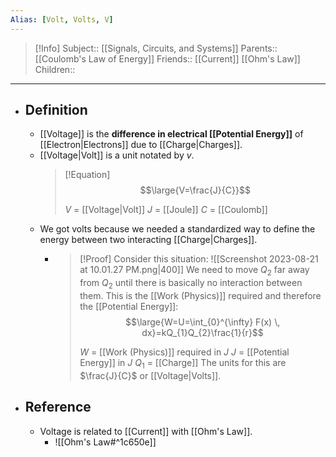 ```yaml
---
Alias: [Volt, Volts, V]
---
```

> [!Info]
> Subject:: [[Signals, Circuits, and Systems]]
> Parents:: [[Coulomb's Law of Energy]]
> Friends:: [[Current]] [[Ohm's Law]]
> Children:: 
---
- ## Definition
	- [[Voltage]] is the **difference in electrical [[Potential Energy]]** of [[Electron|Electrons]] due to [[Charge|Charges]].
	- [[Voltage|Volt]] is a unit notated by $v$.
	  > [!Equation]
	  > $$\large{V=\frac{J}{C}}$$
	  > 
	  > $V$ = [[Voltage|Volt]]
	  > $J$ = [[Joule]]
	  > $C$ = [[Coulomb]]
	- We got volts because we needed a standardized way to define the energy between two interacting [[Charge|Charges]].
		- > [!Proof]
		  > Consider this situation:
		  > ![[Screenshot 2023-08-21 at 10.01.27 PM.png|400]]
		  > We need to move $Q_{2}$ far away from $Q_{2}$ until there is basically no interaction between them. This is the [[Work (Physics)]] required and therefore the [[Potential Energy]]:
		  > $$\large{W=U=\int_{0}^{\infty} F(x) \, dx}=kQ_{1}Q_{2}\frac{1}{r}$$
		  > 
		  > $W$ = [[Work (Physics)]] required in $J$
		  > $J$ = [[Potential Energy]] in $J$
		  > $Q_{1}$ = [[Charge]]
		  > The units for this are $\frac{J}{C}$ or [[Voltage|Volts]].
- ## Reference
	- Voltage is related to [[Current]] with [[Ohm's Law]].
		- ![[Ohm's Law#^1c650e]]